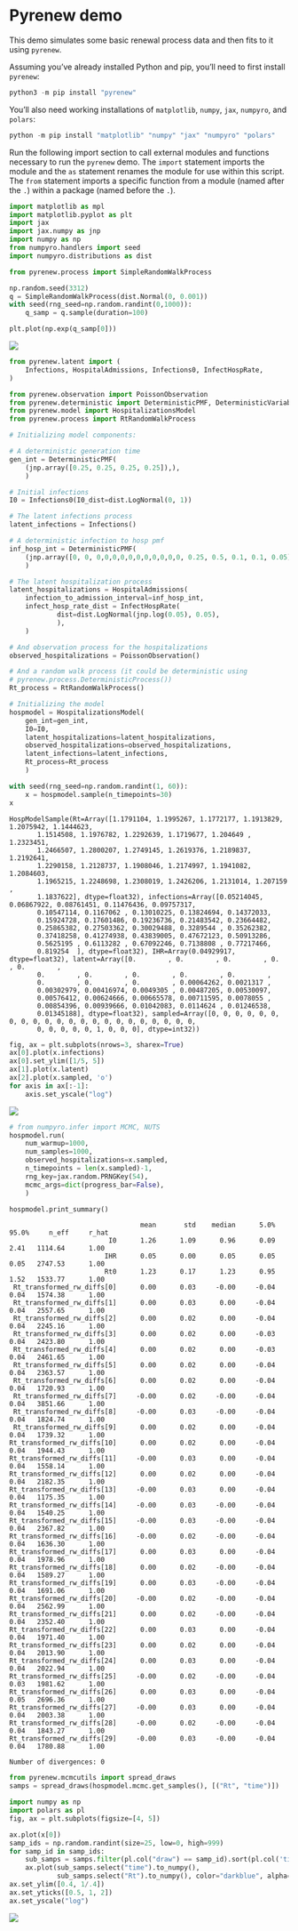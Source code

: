 # Pyrenew demo


This demo simulates some basic renewal process data and then fits to it
using `pyrenew`.

Assuming you’ve already installed Python and pip, you’ll need to first
install `pyrenew`:

``` python
python3 -m pip install "pyrenew"
```

You’ll also need working installations of `matplotlib`, `numpy`, `jax`,
`numpyro`, and `polars`:

``` python
python -m pip install "matplotlib" "numpy" "jax" "numpyro" "polars"
```

Run the following import section to call external modules and functions
necessary to run the `pyrenew` demo. The `import` statement imports the
module and the `as` statement renames the module for use within this
script. The `from` statement imports a specific function from a module
(named after the `.`) within a package (named before the `.`).

``` python
import matplotlib as mpl
import matplotlib.pyplot as plt
import jax
import jax.numpy as jnp
import numpy as np
from numpyro.handlers import seed
import numpyro.distributions as dist
```

``` python
from pyrenew.process import SimpleRandomWalkProcess
```

``` python
np.random.seed(3312)
q = SimpleRandomWalkProcess(dist.Normal(0, 0.001))
with seed(rng_seed=np.random.randint(0,1000)):
    q_samp = q.sample(duration=100)

plt.plot(np.exp(q_samp[0]))
```

![](pyrenew_demo_files/figure-commonmark/fig-randwalk-output-1.png)

``` python
from pyrenew.latent import (
    Infections, HospitalAdmissions, Infections0, InfectHospRate,
)

from pyrenew.observation import PoissonObservation
from pyrenew.deterministic import DeterministicPMF, DeterministicVariable
from pyrenew.model import HospitalizationsModel
from pyrenew.process import RtRandomWalkProcess

# Initializing model components:

# A deterministic generation time
gen_int = DeterministicPMF(
    (jnp.array([0.25, 0.25, 0.25, 0.25]),),
    )

# Initial infections
I0 = Infections0(I0_dist=dist.LogNormal(0, 1))

# The latent infections process
latent_infections = Infections()

# A deterministic infection to hosp pmf
inf_hosp_int = DeterministicPMF(
    (jnp.array([0, 0, 0,0,0,0,0,0,0,0,0,0,0, 0.25, 0.5, 0.1, 0.1, 0.05]),),
    )

# The latent hospitalization process
latent_hospitalizations = HospitalAdmissions(
    infection_to_admission_interval=inf_hosp_int,
    infect_hosp_rate_dist = InfectHospRate(
            dist=dist.LogNormal(jnp.log(0.05), 0.05),
            ),
    )

# And observation process for the hospitalizations
observed_hospitalizations = PoissonObservation()

# And a random walk process (it could be deterministic using
# pyrenew.process.DeterministicProcess())
Rt_process = RtRandomWalkProcess()

# Initializing the model
hospmodel = HospitalizationsModel(
    gen_int=gen_int,
    I0=I0,
    latent_hospitalizations=latent_hospitalizations,
    observed_hospitalizations=observed_hospitalizations,
    latent_infections=latent_infections,
    Rt_process=Rt_process
    )
```

``` python
with seed(rng_seed=np.random.randint(1, 60)):
    x = hospmodel.sample(n_timepoints=30)
x
```

    HospModelSample(Rt=Array([1.1791104, 1.1995267, 1.1772177, 1.1913829, 1.2075942, 1.1444623,
           1.1514508, 1.1976782, 1.2292639, 1.1719677, 1.204649 , 1.2323451,
           1.2466507, 1.2800207, 1.2749145, 1.2619376, 1.2189837, 1.2192641,
           1.2290158, 1.2128737, 1.1908046, 1.2174997, 1.1941082, 1.2084603,
           1.1965215, 1.2248698, 1.2308019, 1.2426206, 1.2131014, 1.207159 ,
           1.1837622], dtype=float32), infections=Array([0.05214045, 0.06867922, 0.08761451, 0.11476436, 0.09757317,
           0.10547114, 0.1167062 , 0.13010225, 0.13824694, 0.14372033,
           0.15924728, 0.17601486, 0.19236736, 0.21483542, 0.23664482,
           0.25865382, 0.27503362, 0.30029488, 0.3289544 , 0.35262382,
           0.37418258, 0.41274938, 0.43839005, 0.47672123, 0.50913286,
           0.5625195 , 0.6113282 , 0.67092246, 0.7138808 , 0.77217466,
           0.819254  ], dtype=float32), IHR=Array(0.04929917, dtype=float32), latent=Array([0.        , 0.        , 0.        , 0.        , 0.        ,
           0.        , 0.        , 0.        , 0.        , 0.        ,
           0.        , 0.        , 0.        , 0.00064262, 0.0021317 ,
           0.00302979, 0.00416974, 0.0049305 , 0.00487205, 0.00530097,
           0.00576412, 0.00624666, 0.00665578, 0.00711595, 0.0078055 ,
           0.00854396, 0.00939666, 0.01042083, 0.0114624 , 0.01246538,
           0.01345188], dtype=float32), sampled=Array([0, 0, 0, 0, 0, 0, 0, 0, 0, 0, 0, 0, 0, 0, 0, 0, 0, 0, 0, 0, 0, 0,
           0, 0, 0, 0, 0, 1, 0, 0, 0], dtype=int32))

``` python
fig, ax = plt.subplots(nrows=3, sharex=True)
ax[0].plot(x.infections)
ax[0].set_ylim([1/5, 5])
ax[1].plot(x.latent)
ax[2].plot(x.sampled, 'o')
for axis in ax[:-1]:
    axis.set_yscale("log")
```

![](pyrenew_demo_files/figure-commonmark/fig-hosp-output-1.png)

``` python
# from numpyro.infer import MCMC, NUTS
hospmodel.run(
    num_warmup=1000,
    num_samples=1000,
    observed_hospitalizations=x.sampled,
    n_timepoints = len(x.sampled)-1,
    rng_key=jax.random.PRNGKey(54),
    mcmc_args=dict(progress_bar=False),
    )
```

``` python
hospmodel.print_summary()
```


                                     mean       std    median      5.0%     95.0%     n_eff     r_hat
                             I0      1.26      1.09      0.96      0.09      2.41   1114.64      1.00
                            IHR      0.05      0.00      0.05      0.05      0.05   2747.53      1.00
                            Rt0      1.23      0.17      1.23      0.95      1.52   1533.77      1.00
     Rt_transformed_rw_diffs[0]      0.00      0.03     -0.00     -0.04      0.04   1574.38      1.00
     Rt_transformed_rw_diffs[1]      0.00      0.03      0.00     -0.04      0.04   2557.65      1.00
     Rt_transformed_rw_diffs[2]      0.00      0.02      0.00     -0.04      0.04   2245.16      1.00
     Rt_transformed_rw_diffs[3]      0.00      0.02      0.00     -0.03      0.04   2423.80      1.00
     Rt_transformed_rw_diffs[4]      0.00      0.02      0.00     -0.03      0.04   2461.65      1.00
     Rt_transformed_rw_diffs[5]      0.00      0.02      0.00     -0.04      0.04   2363.57      1.00
     Rt_transformed_rw_diffs[6]      0.00      0.02      0.00     -0.04      0.04   1720.93      1.00
     Rt_transformed_rw_diffs[7]     -0.00      0.02     -0.00     -0.04      0.04   3851.66      1.00
     Rt_transformed_rw_diffs[8]     -0.00      0.03     -0.00     -0.04      0.04   1824.74      1.00
     Rt_transformed_rw_diffs[9]      0.00      0.02      0.00     -0.04      0.04   1739.32      1.00
    Rt_transformed_rw_diffs[10]      0.00      0.02      0.00     -0.04      0.04   1944.43      1.00
    Rt_transformed_rw_diffs[11]     -0.00      0.03      0.00     -0.04      0.04   1558.14      1.00
    Rt_transformed_rw_diffs[12]      0.00      0.02      0.00     -0.04      0.04   2182.35      1.00
    Rt_transformed_rw_diffs[13]     -0.00      0.03      0.00     -0.04      0.04   1175.35      1.00
    Rt_transformed_rw_diffs[14]     -0.00      0.03     -0.00     -0.04      0.04   1540.25      1.00
    Rt_transformed_rw_diffs[15]     -0.00      0.03     -0.00     -0.04      0.04   2367.82      1.00
    Rt_transformed_rw_diffs[16]     -0.00      0.02     -0.00     -0.04      0.04   1636.30      1.00
    Rt_transformed_rw_diffs[17]      0.00      0.03      0.00     -0.04      0.04   1978.96      1.00
    Rt_transformed_rw_diffs[18]      0.00      0.02     -0.00     -0.04      0.04   1589.27      1.00
    Rt_transformed_rw_diffs[19]      0.00      0.03     -0.00     -0.04      0.04   1691.06      1.00
    Rt_transformed_rw_diffs[20]     -0.00      0.02     -0.00     -0.04      0.04   2562.99      1.00
    Rt_transformed_rw_diffs[21]      0.00      0.02     -0.00     -0.04      0.04   2352.40      1.00
    Rt_transformed_rw_diffs[22]      0.00      0.03      0.00     -0.04      0.04   1971.40      1.00
    Rt_transformed_rw_diffs[23]      0.00      0.02      0.00     -0.04      0.04   2013.90      1.00
    Rt_transformed_rw_diffs[24]      0.00      0.03      0.00     -0.04      0.04   2022.94      1.00
    Rt_transformed_rw_diffs[25]     -0.00      0.02     -0.00     -0.04      0.03   1981.62      1.00
    Rt_transformed_rw_diffs[26]      0.00      0.03      0.00     -0.04      0.05   2696.36      1.00
    Rt_transformed_rw_diffs[27]     -0.00      0.03      0.00     -0.04      0.04   2003.38      1.00
    Rt_transformed_rw_diffs[28]     -0.00      0.02     -0.00     -0.04      0.04   1843.27      1.00
    Rt_transformed_rw_diffs[29]     -0.00      0.03     -0.00     -0.04      0.04   1780.88      1.00

    Number of divergences: 0

``` python
from pyrenew.mcmcutils import spread_draws
samps = spread_draws(hospmodel.mcmc.get_samples(), [("Rt", "time")])
```

``` python
import numpy as np
import polars as pl
fig, ax = plt.subplots(figsize=[4, 5])

ax.plot(x[0])
samp_ids = np.random.randint(size=25, low=0, high=999)
for samp_id in samp_ids:
    sub_samps = samps.filter(pl.col("draw") == samp_id).sort(pl.col('time'))
    ax.plot(sub_samps.select("time").to_numpy(),
            sub_samps.select("Rt").to_numpy(), color="darkblue", alpha=0.1)
ax.set_ylim([0.4, 1/.4])
ax.set_yticks([0.5, 1, 2])
ax.set_yscale("log")
```

![](pyrenew_demo_files/figure-commonmark/fig-sampled-rt-output-1.png)

